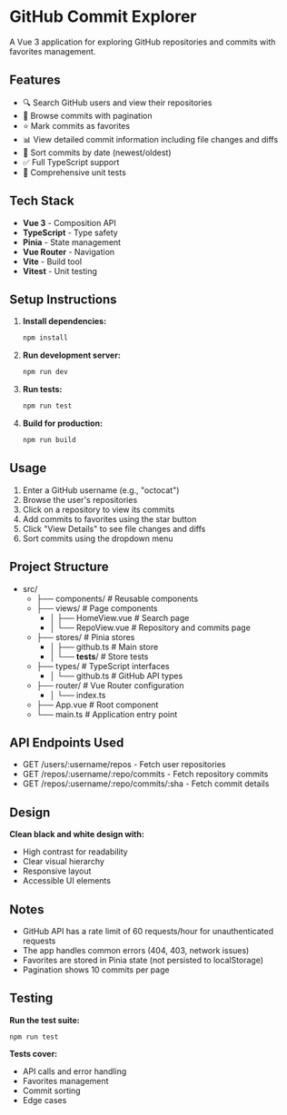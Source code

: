 # GitHub Commit Explorer

A Vue 3 application for exploring GitHub repositories and commits with favorites management.

## Features

- 🔍 Search GitHub users and view their repositories
- 📝 Browse commits with pagination
- ⭐ Mark commits as favorites
- 📊 View detailed commit information including file changes and diffs
- 🔄 Sort commits by date (newest/oldest)
- ✅ Full TypeScript support
- 🧪 Comprehensive unit tests

## Tech Stack

- **Vue 3** - Composition API
- **TypeScript** - Type safety
- **Pinia** - State management
- **Vue Router** - Navigation
- **Vite** - Build tool
- **Vitest** - Unit testing

## Setup Instructions

1. **Install dependencies:**
   ```bash
   npm install

2. **Run development server:**
   ```bash
   npm run dev
3. **Run tests:**
   ```bash
   npm run test
4. **Build for production:**
   ```bash
   npm run build

## Usage
1. Enter a GitHub username (e.g., "octocat")
2. Browse the user's repositories
3. Click on a repository to view its commits
4. Add commits to favorites using the star button
5. Click "View Details" to see file changes and diffs
6. Sort commits using the dropdown menu

## Project Structure
- src/
  - ├── components/          # Reusable components
  - ├── views/              # Page components
    - │   ├── HomeView.vue    # Search page
    - │     └── RepoView.vue    # Repository and commits page
  - ├── stores/             # Pinia stores
    - │   ├── github.ts       # Main store
    - │   └── __tests__/      # Store tests
  - ├── types/              # TypeScript interfaces
     - │   └── github.ts       # GitHub API types
   - ├── router/             # Vue Router configuration
      - │   └── index.ts
  - ├── App.vue             # Root component
  - └── main.ts             # Application entry point

## API Endpoints Used
- GET /users/:username/repos - Fetch user repositories
- GET /repos/:username/:repo/commits - Fetch repository commits
- GET /repos/:username/:repo/commits/:sha - Fetch commit details

## Design
**Clean black and white design with:**

- High contrast for readability
- Clear visual hierarchy
- Responsive layout
- Accessible UI elements

## Notes
- GitHub API has a rate limit of 60 requests/hour for unauthenticated requests
- The app handles common errors (404, 403, network issues)
- Favorites are stored in Pinia state (not persisted to localStorage)
- Pagination shows 10 commits per page


## Testing
  **Run the test suite:**

    npm run test

**Tests cover:**

- API calls and error handling
- Favorites management
- Commit sorting
- Edge cases
